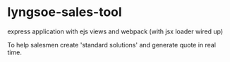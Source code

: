 # lyngsoe-sales-tool
express application with ejs views and webpack (with jsx loader wired up)

To help salesmen create 'standard solutions' and generate quote in real time.
